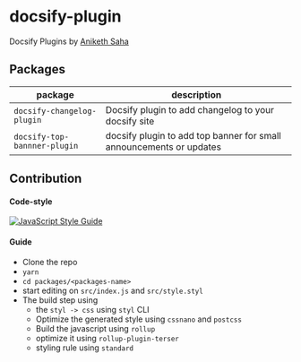 # docsify-plugin

Docsify Plugins by [Aniketh Saha](https://twitter.com/__ANIX__)

## Packages

| **package**                  | **description**                                                     |
| ---------------------------- | ------------------------------------------------------------------- |
| `docsify-changelog-plugin`   | Docsify plugin to add changelog to your docsify site                |
| `docsify-top-bannner-plugin` | docsify plugin to add top banner for small announcements or updates |

## Contribution

#### Code-style

[![JavaScript Style Guide](https://cdn.rawgit.com/standard/standard/master/badge.svg)](https://github.com/standard/standard)

#### Guide

- Clone the repo
- `yarn`
- `cd packages/<packages-name>`
- start editing on `src/index.js` and `src/style.styl`
- The build step using
  - the `styl -> css` using `styl` CLI
  - Optimize the generated style using `cssnano` and `postcss`
  - Build the javascript using `rollup`
  - optimize it using `rollup-plugin-terser`
  - styling rule using `standard`
